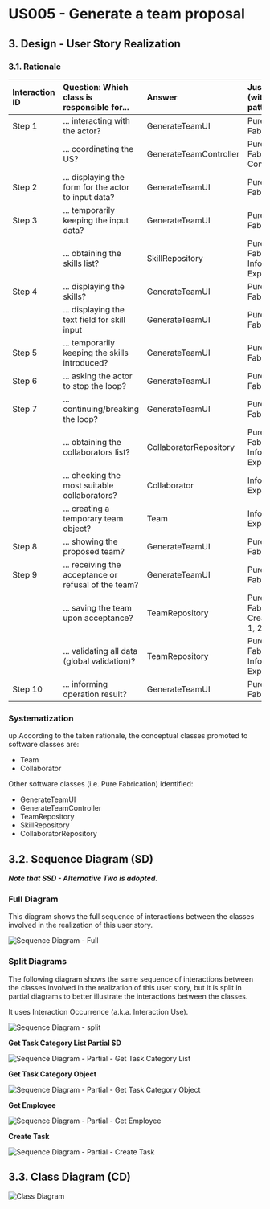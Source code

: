 # US005 - Generate a team proposal

## 3. Design - User Story Realization 

### 3.1. Rationale


| Interaction ID | Question: Which class is responsible for...                 | Answer                 | Justification (with patterns)        |
|:---------------|:------------------------------------------------------------|:-----------------------|:-------------------------------------|
| Step 1  		     | 	... interacting with the actor?                            | GenerateTeamUI         | Pure Fabrication                     |
|                | ... coordinating the US?                                    | GenerateTeamController | Pure Fabrication, Controller         |
| Step 2  		     | 	... displaying the form for the actor to input data?						 | GenerateTeamUI         | Pure Fabrication                     |
| Step 3  		     | 	... temporarily keeping the input data?                    | GenerateTeamUI         | Pure Fabrication                     |
|                | ... obtaining the skills list?                              | SkillRepository        | Pure Fabrication, Information Expert |
| Step 4  		     | 	... displaying the skills?                                 | GenerateTeamUI         | Pure Fabrication                     |
|                | ... displaying the text field for skill input               | GenerateTeamUI         | Pure Fabrication                     |
| Step 5  		     | 	... temporarily keeping the skills introduced?             | GenerateTeamUI         | Pure Fabrication                     |
| Step 6  		     | 	... asking the actor to stop the loop?						               | GenerateTeamUI         | Pure Fabrication                     |              
| Step 7  		     | 	... continuing/breaking the loop?                          | GenerateTeamUI         | Pure Fabrication                     |
|                | ... obtaining the collaborators list?                       | CollaboratorRepository | Pure Fabrication, Information Expert |
|                | ... checking the most suitable collaborators?               | Collaborator           | Information Expert                   |
|                | ... creating a temporary team object?                       | Team                   | Information Expert                   |
| Step 8         | ... showing the proposed team?                              | GenerateTeamUI         | Pure Fabrication                     |
| Step 9		       | 	... receiving the acceptance or refusal of the team?       | GenerateTeamUI         | Pure Fabrication                     | 
|                | ... saving the team upon acceptance?                        | TeamRepository         | Pure Fabrication, Creator (R: 1, 2)  |
|                | ... validating all data (global validation)?                | TeamRepository         | Pure Fabrication, Information Expert |
| Step 10        | ... informing operation result?                             | GenerateTeamUI         | Pure Fabrication                     |

### Systematization ##
up
According to the taken rationale, the conceptual classes promoted to software classes are: 

* Team
* Collaborator

Other software classes (i.e. Pure Fabrication) identified: 

* GenerateTeamUI
* GenerateTeamController
* TeamRepository
* SkillRepository
* CollaboratorRepository


## 3.2. Sequence Diagram (SD)

_**Note that SSD - Alternative Two is adopted.**_

### Full Diagram

This diagram shows the full sequence of interactions between the classes involved in the realization of this user story.

![Sequence Diagram - Full](svg/us006-sequence-diagram-full.svg)

### Split Diagrams

The following diagram shows the same sequence of interactions between the classes involved in the realization of this user story, but it is split in partial diagrams to better illustrate the interactions between the classes.

It uses Interaction Occurrence (a.k.a. Interaction Use).

![Sequence Diagram - split](svg/us006-sequence-diagram-split.svg)

**Get Task Category List Partial SD**

![Sequence Diagram - Partial - Get Task Category List](svg/us006-sequence-diagram-partial-get-task-category-list.svg)

**Get Task Category Object**

![Sequence Diagram - Partial - Get Task Category Object](svg/us006-sequence-diagram-partial-get-task-category.svg)

**Get Employee**

![Sequence Diagram - Partial - Get Employee](svg/us006-sequence-diagram-partial-get-employee.svg)

**Create Task**

![Sequence Diagram - Partial - Create Task](svg/us006-sequence-diagram-partial-create-task.svg)

## 3.3. Class Diagram (CD)

![Class Diagram](svg/us006-class-diagram.svg)